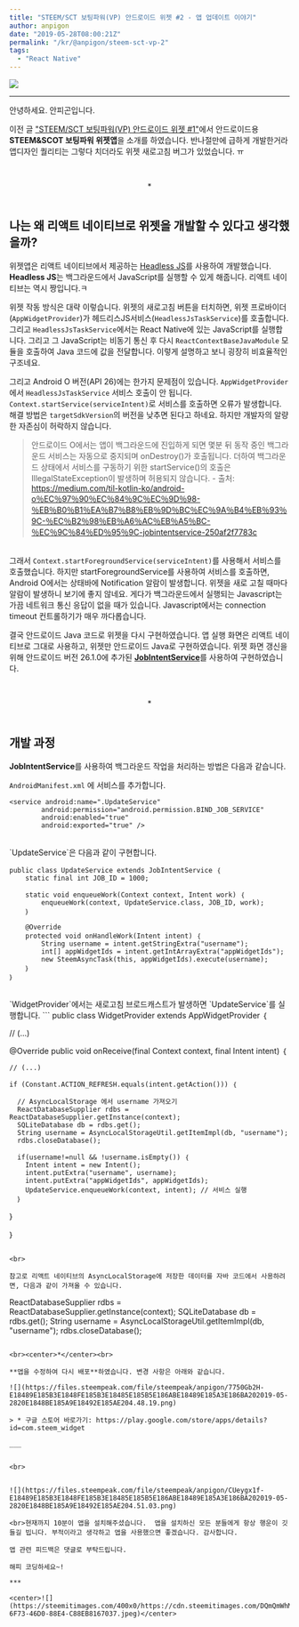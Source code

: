 ```yaml
---
title: "STEEM/SCT 보팅파워(VP) 안드로이드 위젯 #2 - 앱 업데이트 이야기"
author: anpigon
date: "2019-05-28T08:00:21Z"
permalink: "/kr/@anpigon/steem-sct-vp-2"
tags:
  - "React Native"
---
```

![](https://cdn.steemitimages.com/640x0/https://files.steempeak.com/file/steempeak/anpigon/KG7rYy6a-E18490E185A6E186A8E18489E185B3E18490E185B320E1848CE185A1E18485E185B5E18491E185ADE18489E185B5E1848CE185A1.png)
***

안녕하세요. 안피곤입니다.

이전 글 ["STEEM/SCT 보팅파워(VP) 안드로이드 위젯 #1"](https://steemit.com/sct/@anpigon/steem-sct-vp-1)에서 안드로이드용 **STEEM&SCOT 보팅파워 위젯앱**을 소개를 하였습니다. 반나절만에 급하게 개발한거라 앱디자인 퀄리티는 그렇다 치더라도 위젯 새로고침 버그가 있었습니다. ㅠ

<br><center>*</center><br>

## 나는 왜 리액트 네이티브로 위젯을 개발할 수 있다고 생각했을까?
위젯앱은 리액트 네이티브에서 제공하는 [Headless JS](https://facebook.github.io/react-native/docs/headless-js-android)를 사용하여 개발했습니다.  **Headless JS**는 백그라운드에서 JavaScript를 실행할 수 있게 해줍니다. 리액트 네이티브는 역시 짱입니다.ㅋ

위젯 작동 방식은 대략 이렇습니다. 위젯의 새로고침 버튼을 터치하면, 위젯 프로바이더(`AppWidgetProvider`)가 헤드리스JS서비스(`HeadlessJsTaskService`)를 호출합니다. 그리고 `HeadlessJsTaskService`에서는 React Native에 있는 JavaScript를 실행합니다. 그리고 그 JavaScript는 비동기 통신 후 다시 `ReactContextBaseJavaModule` 모듈을 호출하여 Java 코드에 값을 전달합니다. 이렇게 설명하고 보니 굉장히 비효율적인 구조네요.

그리고 Android O 버전(API 26)에는 한가지 문제점이 있습니다. `AppWidgetProvider`에서 `HeadlessJsTaskService` 서비스 호출이 안 됩니다. `Context.startService(serviceIntent)`로 서비스를 호출하면 오류가 발생합니다. 해결 방법은 `targetSdkVersion`의 버전을 낮추면 된다고 하네요. 하지만 개발자의 알량한 자존심이 허락하지 않습니다. 
> 안드로이드 O에서는 앱이 백그라운드에 진입하게 되면 몇분 뒤 동작 중인 백그라운드 서비스는 자동으로 중지되며 onDestroy()가 호출됩니다. 더하여 백그라운드 상태에서 서비스를 구동하기 위한 startService()의 호출은 IllegalStateException이 발생하며 허용되지 않습니다.
\- 출처: https://medium.com/til-kotlin-ko/android-o％EC％97％90％EC％84％9C％EC％9D％98-％EB％B0％B1％EA％B7％B8％EB％9D％BC％EC％9A％B4％EB％93％9C-％EC％B2％98％EB％A6％AC％EB％A5％BC-％EC％9C％84％ED％95％9C-jobintentservice-250af2f7783c

<br>그래서 `Context.startForegroundService(serviceIntent)`를 사용해서 서비스를 호출했습니다. 하지만 startForegroundService를 사용하여 서비스를 호출하면, Android O에서는 상태바에 Notification 알람이 발생합니다. 위젯을 새로 고칠 때마다 알람이 발생하니 보기에 좋지 않네요. 게다가 백그라운드에서 실행되는 Javascript는 가끔 네트워크 통신 응답이 없을 때가 있습니다. Javascript에서는 connection timeout 컨트롤하기가 매우 까다롭습니다.

결국 안드로이드 Java 코드로 위젯을 다시 구현하였습니다. 앱 실행 화면은 리액트 네이티브로 그대로 사용하고, 위젯만 안드로이드 Java로 구현하였습니다. 위젯 화면 갱신을 위해 안드로이드 버전 26.1.0에 추가된 [**JobIntentService**](https://developer.android.com/reference/android/support/v4/app/JobIntentService)를 사용하여 구현하였습니다. 

<br><center>*</center><br>

## 개발 과정

**JobIntentService**를 사용하여 백그라운드 작업을 처리하는 방법은 다음과 같습니다.

`AndroidManifest.xml` 에 서비스를 추가합니다.
```
<service android:name=".UpdateService"
        android:permission="android.permission.BIND_JOB_SERVICE"
        android:enabled="true"
        android:exported="true" />
```

<br>
`UpdateService`은 다음과 같이 구현합니다.

```
public class UpdateService extends JobIntentService ｛
    static final int JOB_ID = 1000;

    static void enqueueWork(Context context, Intent work) ｛
        enqueueWork(context, UpdateService.class, JOB_ID, work);
    ｝

    @Override
    protected void onHandleWork(Intent intent) ｛
        String username = intent.getStringExtra("username");
        int[] appWidgetIds = intent.getIntArrayExtra("appWidgetIds");
        new SteemAsyncTask(this, appWidgetIds).execute(username);
    ｝
｝
```

<br>
`WidgetProvider`에서는 새로고침 브로드캐스트가 발생하면 `UpdateService`를 실행합니다.
```
public class WidgetProvider extends AppWidgetProvider ｛
  
  // (...)

  @Override
  public void onReceive(final Context context, final Intent intent) ｛

    // (...)

    if (Constant.ACTION_REFRESH.equals(intent.getAction())) ｛

      // AsyncLocalStorage 에서 username 가져오기
      ReactDatabaseSupplier rdbs = ReactDatabaseSupplier.getInstance(context);
      SQLiteDatabase db = rdbs.get();
      String username = AsyncLocalStorageUtil.getItemImpl(db, "username");
      rdbs.closeDatabase();

      if(username!=null && !username.isEmpty()) ｛
        Intent intent = new Intent();
        intent.putExtra("username", username);
        intent.putExtra("appWidgetIds", appWidgetIds);
        UpdateService.enqueueWork(context, intent); // 서비스 실행
      ｝
  ｝
   
｝
```

<br>

참고로 리액트 네이티브의 AsyncLocalStorage에 저장한 데이터를 자바 코드에서 사용하려면, 다음과 같이 가져올 수 있습니다.

```
ReactDatabaseSupplier rdbs = ReactDatabaseSupplier.getInstance(context);
SQLiteDatabase db = rdbs.get();
String username = AsyncLocalStorageUtil.getItemImpl(db, "username");
rdbs.closeDatabase();
```

<br><center>*</center><br>

**앱을 수정하여 다시 배포**하였습니다. 변경 사항은 아래와 같습니다.

![](https://files.steempeak.com/file/steempeak/anpigon/7750Gb2H-E18489E185B3E1848FE185B3E18485E185B5E186ABE18489E185A3E186BA202019-05-2820E1848BE185A9E18492E185AE204.48.19.png)

> * 구글 스토어 바로가기: https://play.google.com/store/apps/details?id=com.steem_widget

___


<br>


![](https://files.steempeak.com/file/steempeak/anpigon/CUeygx1f-E18489E185B3E1848FE185B3E18485E185B5E186ABE18489E185A3E186BA202019-05-2820E1848BE185A9E18492E185AE204.51.03.png)

<br>현재까지 10분이 앱을 설치해주셨습니다.  앱을 설치하신 모든 분들에게 항상 행운이 깃들길 빕니다. 부적이라고 생각하고 앱을 사용했으면 좋겠습니다. 감사합니다.

앱 관련 피드백은 댓글로 부탁드립니다.

해피 코딩하세요~!

***

<center>![](https://steemitimages.com/400x0/https://cdn.steemitimages.com/DQmQmWhMN6zNrLmKJRKhvSScEgWZmpb8zCeE2Gray1krbv6/BC054B6E-6F73-46D0-88E4-C88EB8167037.jpeg)</center>